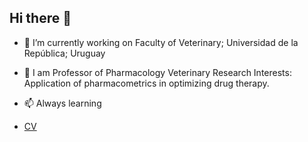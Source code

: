 ## Hi there 👋

- 🔭 I’m currently working on Faculty of Veterinary; Universidad de la República; Uruguay
- 🌱 I am Professor of Pharmacology Veterinary Research Interests: Application of pharmacometrics in optimizing drug therapy.
- 📫 Always learning
  
- [CV](https://export.cvuy.uy/cv/?03b3aba82e0004a38986a2d3e1a67e964f6462d8f0ba028239b3844847f3bdd7cf27c932da287e34079dd1c70dffda2f936cfe71ee19f1019ed144fe7769e38a)
  

